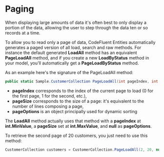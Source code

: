 # Paging

When displaying large amounts of data it's often best to only display a portion of the data, allowing the user to step through the data ten or so records at a time.

To allow you to read only a page of data, CodeFluent Entities automatically generates a paged version of all load, search and raw methods. For instance the default generated **LoadAll** method has an equivalent **PageLoadAll** method, and if you create a new **LoadByStatus** method in your model, you'll automatically get a **PageLoadByStatus** method.

As an example here's the signature of the PageLoadAll method:

```csharp
public static Sample.CustomerCollection PageLoadAll(int pageIndex, int pageSize, CodeFluent.Runtime.PageOptions pageOptions)
```

* **pageIndex** corresponds to the index of the current page to load (0 for the first page, 1 for the second, etc.),
* **pageSize** corresponds to the size of a page: it's equivalent to the number of lines composing a page,
* **pageOptions** is an object principally used for dynamic sorting

The **LoadAll** method actually uses that method with a **pageIndex** at **int.MinValue**, a **pageSize** set at **int.MaxValue**, and **null** as **pageOptions**.

To retrieve the second page of 20 customers, you just need to use this method:

```csharp
CustomerCollection customers = CustomerCollection.PageLoadAll(2, 20, null);
```